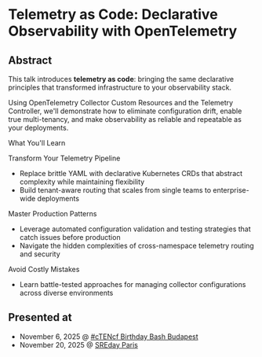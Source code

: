 # Telemetry as Code: Declarative Observability with OpenTelemetry

## Abstract

This talk introduces **telemetry as code**: bringing the same declarative principles that transformed infrastructure to your observability stack.

Using OpenTelemetry Collector Custom Resources and the Telemetry Controller, we'll demonstrate how to eliminate configuration drift, enable true multi-tenancy, and make observability as reliable and repeatable as your deployments.

What You'll Learn

Transform Your Telemetry Pipeline

- Replace brittle YAML with declarative Kubernetes CRDs that abstract complexity while maintaining flexibility
- Build tenant-aware routing that scales from single teams to enterprise-wide deployments

Master Production Patterns

- Leverage automated configuration validation and testing strategies that catch issues before production
- Navigate the hidden complexities of cross-namespace telemetry routing and security

Avoid Costly Mistakes

- Learn battle-tested approaches for managing collector configurations across diverse environments

## Presented at

- November 6, 2025 @ [#cTENcf Birthday Bash Budapest](https://community.cncf.io/events/details/cncf-cloud-native-budapest-presents-ctencf-birthday-bash-budapest/)
- November 20, 2025 @ [SREday Paris](https://sreday.com/2025-paris-q4/)

